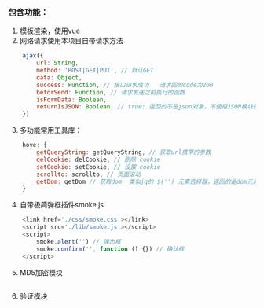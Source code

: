 ### 包含功能：
1. 模板渲染，使用vue
2. 网络请求使用本项目自带请求方法
```javascript
    ajax({
        url: String,
        method: 'POST|GET|PUT', // 默认GET
        data: Object,
        success: Function, // 接口请求成功   请求回的code为200
        beforSend: Function, // 请求发送之前执行的函数
        isFormData: Boolean,
        returnIsJSON: Boolean, // true: 返回的不是json对象，不使用JSON模块转换
    })
```
3. 多功能常用工具库：
```javascript
    hoye: {
        getQueryString: getQueryString, // 获取url携带的参数
        delCookie: delCookie, // 删除 cookie
        setCookie: setCookie, // 设置 cookie
        scrollto: scrollto, // 页面滚动
        getDom: getDom // 获取dom  类似jq的 $('') 元素选择器，返回的是dom元素
    }
```
4. 自带极简弹框插件smoke.js
```javascript
    <link href='./css/smoke.css'></link>
    <script src='./lib/smoke.js'></script>
    <script>
        smoke.alert('') // 弹出框
        smoke.confirm('', function () {}) // 确认框
    </script>
```

5. MD5加密模块
```javascript

```
6. 验证模块
```javascript
    
```